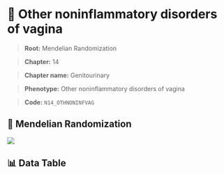 # 🧪 Other noninflammatory disorders of vagina

> **Root:** Mendelian Randomization

> **Chapter:** 14  

> **Chapter name:** Genitourinary

> **Phenotype:** Other noninflammatory disorders of vagina  

> **Code:** `N14_OTHNONINFVAG`

## 🧬 Mendelian Randomization  

<img src="/MR/Figures/Forward/N14_OTHNONINFVAG.png"/>

## 📊 Data Table

<CsvTableMRF src="/public/MR/Data/Forward/N14_OTHNONINFVAG.csv"/>
